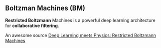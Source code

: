 ## Boltzman Machines (BM)

**Restricted Boltzmann** Machines is a powerful deep learning architecture for **collaborative filtering**.

An awesome source [Deep Learning meets Physics: Restricted Boltzmann Machines](https://towardsdatascience.com/deep-learning-meets-physics-restricted-boltzmann-machines-part-i-6df5c4918c15)
